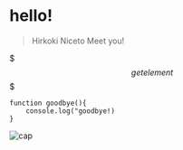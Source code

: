 # hello!

>Hirkoki
Niceto Meet you!

$$$
get element
$$$

```
function goodbye(){
    console.log("goodbye!)
}
```

![cap](sample/md)
